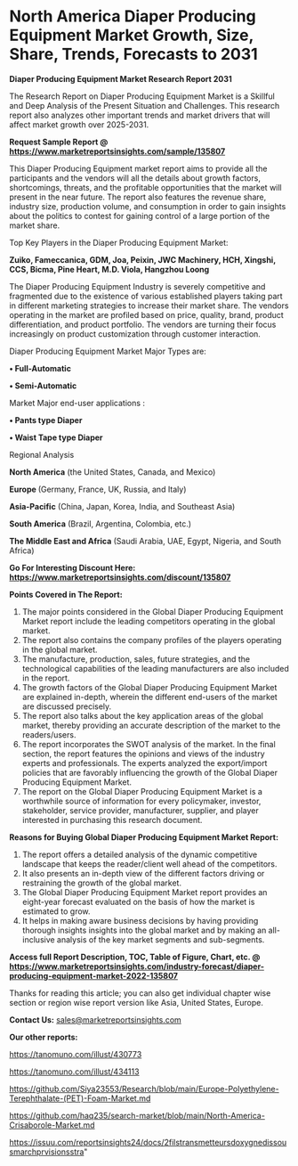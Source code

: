 # North America Diaper Producing Equipment Market Growth, Size, Share, Trends, Forecasts to 2031

<strong>Diaper Producing Equipment Market Research Report 2031</strong>

The Research Report on Diaper Producing Equipment Market is a Skillful and Deep Analysis of the Present Situation and Challenges. This research report also analyzes other important trends and market drivers that will affect market growth over 2025-2031.

<strong>Request Sample Report @ <a href=https://www.marketreportsinsights.com/sample/135807>https://www.marketreportsinsights.com/sample/135807</a></strong>

This Diaper Producing Equipment market report aims to provide all the participants and the vendors will all the details about growth factors, shortcomings, threats, and the profitable opportunities that the market will present in the near future. The report also features the revenue share, industry size, production volume, and consumption in order to gain insights about the politics to contest for gaining control of a large portion of the market share.

Top Key Players in the Diaper Producing Equipment Market:

<strong>Zuiko, Fameccanica, GDM, Joa, Peixin, JWC Machinery, HCH, Xingshi, CCS, Bicma, Pine Heart, M.D. Viola, Hangzhou Loong</strong>

The Diaper Producing Equipment Industry is severely competitive and fragmented due to the existence of various established players taking part in different marketing strategies to increase their market share. The vendors operating in the market are profiled based on price, quality, brand, product differentiation, and product portfolio. The vendors are turning their focus increasingly on product customization through customer interaction.

Diaper Producing Equipment Market Major Types are:

<strong>• Full-Automatic

• Semi-Automatic</strong>

Market Major end-user applications :

<strong>• Pants type Diaper

• Waist Tape type Diaper</strong>

Regional Analysis

</u><strong><b>North America</b></strong> (the United States, Canada, and Mexico)

<strong><b>Europe </b></strong>(Germany, France, UK, Russia, and Italy)

<strong><b>Asia-Pacific</b></strong> (China, Japan, Korea, India, and Southeast Asia)

<strong><b>South America</b></strong> (Brazil, Argentina, Colombia, etc.)

<strong><b>The Middle East and Africa</b></strong> (Saudi Arabia, UAE, Egypt, Nigeria, and South Africa)

<strong>Go For Interesting Discount Here: <a href=https://www.marketreportsinsights.com/discount/135807>https://www.marketreportsinsights.com/discount/135807</a></strong>

<strong>Points Covered in The Report:</strong>
<ol>
  <li>The major points considered in the Global Diaper Producing Equipment Market report include the leading competitors operating in the global market.</li>
  <li>The report also contains the company profiles of the players operating in the global market.</li>
  <li>The manufacture, production, sales, future strategies, and the technological capabilities of the leading manufacturers are also included in the report.</li>
  <li>The growth factors of the Global Diaper Producing Equipment Market are explained in-depth, wherein the different end-users of the market are discussed precisely.</li>
  <li>The report also talks about the key application areas of the global market, thereby providing an accurate description of the market to the readers/users.</li>
  <li>The report incorporates the SWOT analysis of the market. In the final section, the report features the opinions and views of the industry experts and professionals. The experts analyzed the export/import policies that are favorably influencing the growth of the Global Diaper Producing Equipment Market.</li>
  <li>The report on the Global Diaper Producing Equipment Market is a worthwhile source of information for every policymaker, investor, stakeholder, service provider, manufacturer, supplier, and player interested in purchasing this research document.</li>
</ol>
<strong>Reasons for Buying Global Diaper Producing Equipment Market Report:</strong>

<ol>
  <li>The report offers a detailed analysis of the dynamic competitive landscape that keeps the reader/client well ahead of the competitors.</li>
  <li>It also presents an in-depth view of the different factors driving or restraining the growth of the global market.</li>
  <li>The Global Diaper Producing Equipment Market report provides an eight-year forecast evaluated on the basis of how the market is estimated to grow.</li>
  <li>It helps in making aware business decisions by having providing thorough insights insights into the global market and by making an all-inclusive analysis of the key market segments and sub-segments.</li>
</ol>
<strong>Access full Report Description, TOC, Table of Figure, Chart, etc. @ <a href=https://www.marketreportsinsights.com/industry-forecast/diaper-producing-equipment-market-2022-135807>https://www.marketreportsinsights.com/industry-forecast/diaper-producing-equipment-market-2022-135807</a></strong>


Thanks for reading this article; you can also get individual chapter wise section or region wise report version like Asia, United States, Europe.

<strong>Contact Us:</strong>
sales@marketreportsinsights.com

<strong>Our other reports:</strong>

<a href=https://tanomuno.com/illust/430773>https://tanomuno.com/illust/430773</a>

<a href=https://tanomuno.com/illust/434113>https://tanomuno.com/illust/434113</a>

<a href=https://github.com/Siya23553/Research/blob/main/Europe-Polyethylene-Terephthalate-(PET)-Foam-Market.md>https://github.com/Siya23553/Research/blob/main/Europe-Polyethylene-Terephthalate-(PET)-Foam-Market.md</a>

<a href=https://github.com/haq235/search-market/blob/main/North-America-Crisaborole-Market.md>https://github.com/haq235/search-market/blob/main/North-America-Crisaborole-Market.md</a>

<a href=https://issuu.com/reportsinsights24/docs/2filstransmetteursdoxygnedissousmarchprvisionsstra>https://issuu.com/reportsinsights24/docs/2filstransmetteursdoxygnedissousmarchprvisionsstra</a>"
